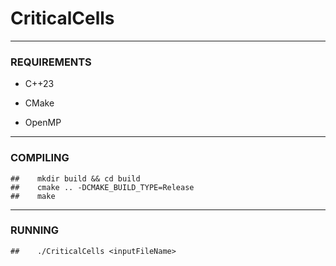 # CriticalCells
---

### REQUIREMENTS 

- C++23
  
- CMake
  
- OpenMP

---
			  
### COMPILING 
  
  	##    mkdir build && cd build
	##    cmake .. -DCMAKE_BUILD_TYPE=Release
	##    make

---

###  RUNNING 

	##    ./CriticalCells <inputFileName>


